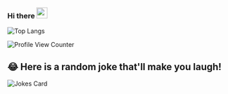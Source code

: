### Hi there <img src="https://media.giphy.com/media/hvRJCLFzcasrR4ia7z/giphy.gif" width="25px">

<!--
![m7b's GitHub stats](https://github-readme-stats.vercel.app/api?username=m7b&hide=stars)
-->

![Top Langs](https://github-readme-stats.vercel.app/api/top-langs/?username=m7b&layout=compact)
 
![Profile View Counter](https://komarev.com/ghpvc/?username=m7b)

## 😂 Here is a random joke that'll make you laugh!
![Jokes Card](https://readme-jokes.vercel.app/api)

<!--
### Hi there 👋

**m7b/m7b** is a ✨ _special_ ✨ repository because its `README.md` (this file) appears on your GitHub profile.

Here are some ideas to get you started:

- 🔭 I’m currently working on ...
- 🌱 I’m currently learning ...
- 👯 I’m looking to collaborate on ...
- 🤔 I’m looking for help with ...
- 💬 Ask me about ...
- 📫 How to reach me: ...
- 😄 Pronouns: ...
- ⚡ Fun fact: ...
-->
